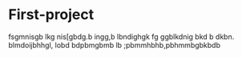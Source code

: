 # First-project
fsgmnisgb  lkg nis[gbdg.b ingg,b lbndighgk fg ggblkdnig  bkd
b dkbn. blmdoijbhhgl,  lobd
bdpbmgbmb lb ;pbmmhbhb,pbhmmbgbkbdb
